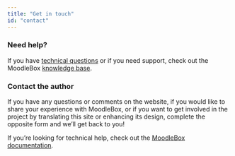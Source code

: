 ```yaml
---
title: "Get in touch"
id: "contact"
---
```


### Need help?

If you have [technical questions][1] or if you need support, check out the MoodleBox [knowledge base][1].

### Contact the author

If you have any questions or comments on the website, if you would like to share your experience with MoodleBox, or if you want to get involved in the project by translating this site or enhancing its design, complete the opposite form and we’ll get back to you!

If you’re looking for technical help, check out the [MoodleBox documentation][1].

 [1]: /en/help

